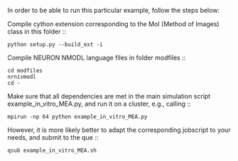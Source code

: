 
In order to be able to run this particular example, follow the steps below:

Compile cython extension corresponding to the MoI (Method of Images) class in
this folder
::
    
    python setup.py --build_ext -i
    
Compile NEURON NMODL language files in folder modfiles
::
    
    cd modfiles
    nrnivmodl
    cd -

Make sure that all dependencies are met in the main simulation script
example_in_vitro_MEA.py, and run it on a cluster, e.g., calling
::
    
    mpirun -np 64 python example_in_vitro_MEA.py

However, it is more likely better to adapt the corresponding jobscript to your
needs, and submit to the que
::
    
    qsub example_in_vitro_MEA.sh
